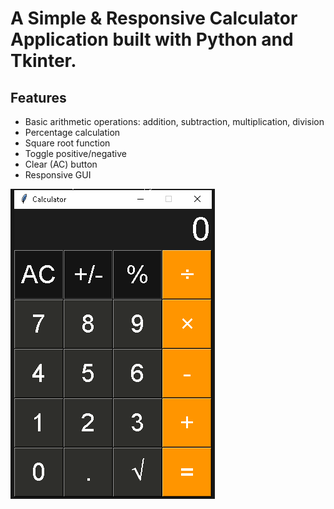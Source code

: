 # A Simple & Responsive Calculator Application built with Python and Tkinter.
## Features
- Basic arithmetic operations: addition, subtraction, multiplication, division
- Percentage calculation
- Square root function
- Toggle positive/negative
- Clear (AC) button
- Responsive GUI

![image alt](https://raw.githubusercontent.com/CoderShayan/PyCalculator/refs/heads/main/calc.png)
